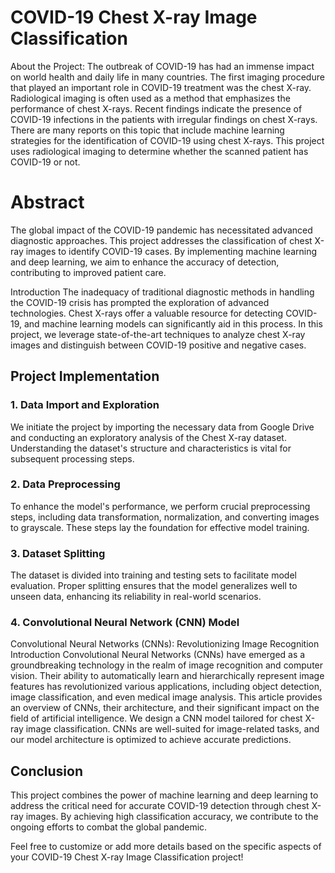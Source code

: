 # COVID-19 Chest X-ray Image Classification
About the Project: The outbreak of COVID-19 has had an immense impact on world health and daily life in many countries. The first imaging procedure that played an important role in COVID-19 treatment was the chest X-ray. Radiological imaging is often used as a method that emphasizes the performance of chest X-rays. Recent findings indicate the presence of COVID-19 infections in the patients with irregular findings on chest X-rays. There are many reports on this topic that include machine learning strategies for the identification of COVID-19 using chest X-rays.
This project uses radiological imaging to determine whether the scanned patient has COVID-19 or not.


# Abstract
The global impact of the COVID-19 pandemic has necessitated advanced diagnostic approaches. This project addresses the classification of chest X-ray images to identify COVID-19 cases. By implementing machine learning and deep learning, we aim to enhance the accuracy of detection, contributing to improved patient care.

Introduction
The inadequacy of traditional diagnostic methods in handling the COVID-19 crisis has prompted the exploration of advanced technologies. Chest X-rays offer a valuable resource for detecting COVID-19, and machine learning models can significantly aid in this process. In this project, we leverage state-of-the-art techniques to analyze chest X-ray images and distinguish between COVID-19 positive and negative cases.

## Project Implementation
### 1. Data Import and Exploration
We initiate the project by importing the necessary data from Google Drive and conducting an exploratory analysis of the Chest X-ray dataset. Understanding the dataset's structure and characteristics is vital for subsequent processing steps.

### 2. Data Preprocessing
To enhance the model's performance, we perform crucial preprocessing steps, including data transformation, normalization, and converting images to grayscale. These steps lay the foundation for effective model training.

### 3. Dataset Splitting
The dataset is divided into training and testing sets to facilitate model evaluation. Proper splitting ensures that the model generalizes well to unseen data, enhancing its reliability in real-world scenarios.

### 4. Convolutional Neural Network (CNN) Model

Convolutional Neural Networks (CNNs): Revolutionizing Image Recognition
Introduction
Convolutional Neural Networks (CNNs) have emerged as a groundbreaking technology in the realm of image recognition and computer vision. Their ability to automatically learn and hierarchically represent image features has revolutionized various applications, including object detection, image classification, and even medical image analysis. This article provides an overview of CNNs, their architecture, and their significant impact on the field of artificial intelligence. We design a CNN model tailored for chest X-ray image classification. CNNs are well-suited for image-related tasks, and our model architecture is optimized to achieve accurate predictions.

## Conclusion
This project combines the power of machine learning and deep learning to address the critical need for accurate COVID-19 detection through chest X-ray images. By achieving high classification accuracy, we contribute to the ongoing efforts to combat the global pandemic.

Feel free to customize or add more details based on the specific aspects of your COVID-19 Chest X-ray Image Classification project!
